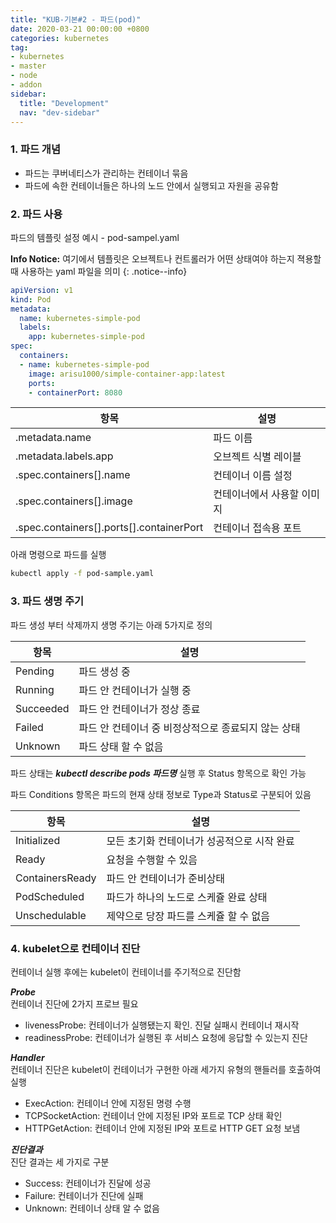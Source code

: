 ```yaml
---
title: "KUB-기본#2 - 파드(pod)"
date: 2020-03-21 00:00:00 +0800
categories: kubernetes
tag: 
- kubernetes
- master
- node
- addon
sidebar:
  title: "Development"
  nav: "dev-sidebar"
---
```


### 1. 파드 개념

- 파드는 쿠버네티스가 관리하는 컨테이너 묶음
- 파드에 속한 컨테이너들은 하나의 노드 안에서 실행되고 자원을 공유함

### 2. 파드 사용

파드의 템플릿 설정 예시 - pod-sampel.yaml<br>

**Info Notice:** 여기에서 템플릿은 오브젝트나 컨트롤러가 어떤 상태여야 하는지 젹용할 때 사용하는 yaml 파일을 의미
{: .notice--info}

```yaml
apiVersion: v1
kind: Pod
metadata:
  name: kubernetes-simple-pod
  labels:
    app: kubernetes-simple-pod
spec:
  containers:
  - name: kubernetes-simple-pod
    image: arisu1000/simple-container-app:latest
    ports:
    - containerPort: 8080
```

| 항목 | 설명 |
| --- | --- |
| .metadata.name | 파드 이름 |
| .metadata.labels.app | 오브젝트 식별 레이블 |
| .spec.containers[].name | 컨테이너 이름 설정 |
| .spec.containers[].image | 컨테이너에서 사용할 이미지 |
| .spec.containers[].ports[].containerPort | 컨테이너 접속용 포트|

아래 명령으로 파드를 실행 <br>

```sh 
kubectl apply -f pod-sample.yaml
```

### 3. 파드 생명 주기

파드 생성 부터 삭제까지 생명 주기는 아래 5가지로 정의

| 항목 | 설명 |
| --- | --- |
| Pending | 파드 생성 중 | 
| Running | 파드 안 컨테이너가 실행 중 |
| Succeeded | 파드 안 컨테이너가 정상 종료 |
| Failed |  파드 안 컨테이너 중 비정상적으로 종료되지 않는 상태 |
| Unknown | 파드 상태 할 수 없음 |

파드 상태는 ***kubectl describe pods 파드명*** 실행 후 Status 항목으로 확인 가능 <br>

파드 Conditions 항목은 파드의 현재 상태 정보로 Type과 Status로 구분되어 있음 <br>

| 항목 | 설명 |
| --- | --- |
| Initialized | 모든 초기화 컨테이너가 성공적으로 시작 완료 |
| Ready | 요청을 수행할 수 있음 |
| ContainersReady | 파드 안 컨테이너가 준비상태 |
| PodScheduled | 파드가 하나의 노드로 스케쥴 완료 상태 |
| Unschedulable | 제약으로 당장 파드를 스케쥴 할 수 없음 |

### 4. kubelet으로 컨테이너 진단

컨테이너 실행 후에는 kubelet이 컨테이너를 주기적으로 진단함 <br>

***Probe*** <br>
컨테이너 진단에 2가지 프로브 필요 <br>

- livenessProbe: 컨테이너가 실행됐는지 확인. 진달 실패시 컨테이너 재시작 
- readinessProbe: 컨테이너가 실행된 후 서비스 요청에 응답할 수 있는지 진단

***Handler*** <br>
컨테이너 진단은 kubelet이 컨테이너가 구현한 아래 세가지 유형의 핸들러를 호출하여 실행 <br>

- ExecAction: 컨테이너 안에 지정된 명령 수행
- TCPSocketAction: 컨테이너 안에 지정된 IP와 포트로 TCP 상태 확인
- HTTPGetAction: 컨테이너 안에 지정된 IP와 포트로 HTTP GET 요청 보냄

***진단결과*** <br>
진단 결과는 세 가지로 구분 <br>

- Success: 컨테이너가 진달에 성공
- Failure: 컨테이너가 진단에 실패
- Unknown: 컨테이너 상태 알 수 없음

